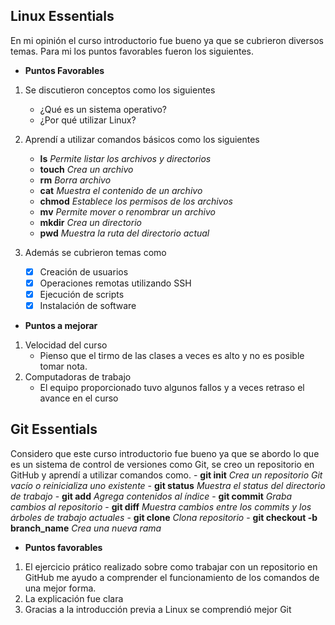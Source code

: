 ## Linux Essentials
   En mi opinión el curso introductorio fue bueno ya que se cubrieron diversos temas.
   Para mi los puntos favorables fueron los siguientes.
* **Puntos Favorables**
 1. Se discutieron conceptos como los siguientes
      - ¿Qué es un sistema operativo?
      - ¿Por qué utilizar Linux?

 2. Aprendí a utilizar comandos básicos como los siguientes
      - **ls** *Permite listar los archivos y directorios*
      - **touch** *Crea un archivo*
      - **rm** *Borra archivo*
      - **cat** *Muestra el contenido de un archivo*
      - **chmod** *Establece los permisos de los archivos*
      - **mv** *Permite mover o renombrar un archivo*
      - **mkdir** *Crea un directorio*
      - **pwd** *Muestra la ruta del directorio actual*
 3. Además se cubrieron temas como
     - [x] Creación de usuarios
     - [x] Operaciones remotas utilizando SSH
     - [x] Ejecución de scripts 
     - [x] Instalación de software

* **Puntos a mejorar**
 1. Velocidad del curso
      - Pienso que el tirmo de las clases a veces es alto y no es posible tomar nota.
 2. Computadoras de trabajo
      - El equipo proporcionado tuvo algunos fallos y a veces retraso el avance en el curso

## Git Essentials
   Considero que este curso introductorio fue bueno ya que se abordo lo que es un sistema de control de versiones como Git, se creo un repositorio en GitHub y aprendí a utilizar comandos como.
     - **git init** *Crea un repositorio Git vacío o reinicializa uno existente*
     - **git status** *Muestra el status del directorio de trabajo*
     - **git add** *Agrega contenidos al índice*
     - **git commit** *Graba cambios al repositorio*
     - **git diff** *Muestra cambios entre los commits y los árboles de trabajo actuales*
     - **git clone** *Clona repositorio*
     - **git checkout -b branch_name** *Crea una nueva rama*

* **Puntos favorables** 
 1. El ejercicio prático realizado sobre como trabajar con un repositorio en GitHub me ayudo a comprender el funcionamiento de los comandos de una mejor forma.
 2. La explicación fue clara
 3. Gracias a la introducción previa a Linux se comprendió mejor Git


